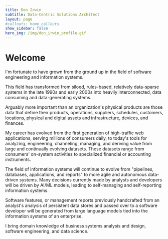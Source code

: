 ```yaml
---
title: Don Irwin
subtitle: Data-Centric Solutions Architect
layout: page
#callouts: home_callouts
show_sidebar: false
hero_img: /img/don_irwin_profile.gif
---
```


# Welcome

I'm fortunate to have grown from the ground up in the field of software engineering and information systems. 

This field has transformed from siloed, rules-based, relatively data-sparse systems in the late 1990s and early 2000s into heavily interconnected, data consuming and data-generating systems. 

Arguably more important than an organization's physical products are those data that define their products, operations, suppliers, schedules, customers, locations, physical and digital assets and infrastructure, devices, and finances. 

My career has evolved from the first generation of high-traffic web applications, serving millions of consumers daily, to today's tools for analyzing, engineering, channeling, managing, and deriving value from large and continually evolving datasets. These datasets range from consumers' on-system activities to specialized financial or accounting instruments. 

The field of information systems will continue to evolve from "pipelines, databases, applications, and reports" to more agile and autonomous data-driven systems. Many decisions currently made by analysts and developers will be driven by AI/ML models, leading to self-managing and self-reporting information systems. 

Software features, or management reports previously handcrafted from an analyst's analysis of persistent data stores and passed over to a software developer will be generated from large language models tied into the information systems of an enterprise. 

I bring domain knowledge of business systems analysis and design, software engineering, and data science.
